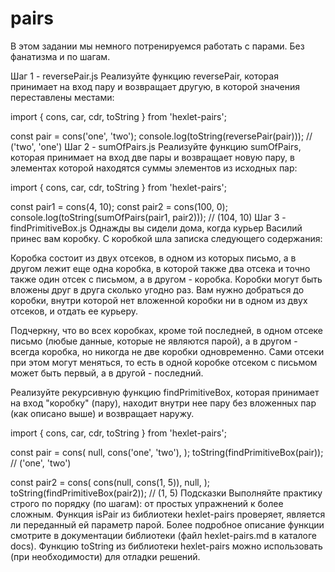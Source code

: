 # pairs
В этом задании мы немного потренируемся работать с парами. Без фанатизма и по шагам.

Шаг 1 - reversePair.js
Реализуйте функцию reversePair, которая принимает на вход пару и возвращает другую, в которой значения переставлены местами:

import { cons, car, cdr, toString } from 'hexlet-pairs';

const pair = cons('one', 'two');
console.log(toString(reversePair(pair))); // ('two', 'one')
Шаг 2 - sumOfPairs.js
Реализуйте функцию sumOfPairs, которая принимает на вход две пары и возвращает новую пару, в элементах которой находятся суммы элементов из исходных пар:

import { cons, car, cdr, toString } from 'hexlet-pairs';

const pair1 = cons(4, 10);
const pair2 = cons(100, 0);
console.log(toString(sumOfPairs(pair1, pair2))); // (104, 10)
Шаг 3 - findPrimitiveBox.js
Однажды вы сидели дома, когда курьер Василий принес вам коробку. С коробкой шла записка следующего содержания:

Коробка состоит из двух отсеков, в одном из которых письмо, а в другом лежит еще одна коробка, в которой также два отсека и точно также один отсек с письмом, а в другом - коробка. Коробки могут быть вложены друг в друга сколько угодно раз. Вам нужно добраться до коробки, внутри которой нет вложенной коробки ни в одном из двух отсеков, и отдать ее курьеру.

Подчеркну, что во всех коробках, кроме той последней, в одном отсеке письмо (любые данные, которые не являются парой), а в другом - всегда коробка, но никогда не две коробки одновременно. Сами отсеки при этом могут меняться, то есть в одной коробке отсеком с письмом может быть первый, а в другой - последний.

Реализуйте рекурсивную функцию findPrimitiveBox, которая принимает на вход "коробку" (пару), находит внутри нее пару без вложенных пар (как описано выше) и возвращает наружу.

import { cons, car, cdr, toString } from 'hexlet-pairs';

const pair = cons(
  null,
  cons('one', 'two'),
);
toString(findPrimitiveBox(pair)); // ('one', 'two')

const pair2 = cons(
  cons(null, cons(1, 5)),
  null,
);
toString(findPrimitiveBox(pair2)); // (1, 5)
Подсказки
Выполняйте практику строго по порядку (по шагам): от простых упражнений к более сложным.
Функция isPair из библиотеки hexlet-pairs проверяет, является ли переданный ей параметр парой. Более подробное описание функции смотрите в документации библиотеки (файл hexlet-pairs.md в каталоге docs).
Функцию toString из библиотеки hexlet-pairs можно использовать (при необходимости) для отладки решений.
